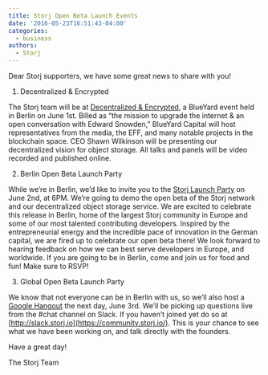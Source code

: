 ```yaml
---
title: Storj Open Beta Launch Events
date: '2016-05-23T16:51:43-04:00'
categories:
  - business
authors:
  - Storj
---
```

Dear Storj supporters, we have some great news to share with you!

1. Decentralized & Encrypted

The Storj team will be at [Decentralized & Encrypted](https://medium.com/@BlueYard/berlin-june-1st-the-mission-to-upgrade-the-internet-an-open-conversation-with-edward-snowden-d288fb2c1ec6), a BlueYard event held in Berlin on June 1st. Billed as “the mission to upgrade the internet & an open conversation with Edward Snowden,” BlueYard Capital will host representatives from the media, the EFF, and many notable projects in the blockchain space. CEO Shawn Wilkinson will be presenting our decentralized vision for object storage. All talks and panels will be video recorded and published online.

2. Berlin Open Beta Launch Party

While we’re in Berlin, we’d like to invite you to the [Storj Launch Party](https://storj.splashthat.com/) on June 2nd, at 6PM. We’re going to demo the open beta of the Storj network and our decentralized object storage service. We are excited to celebrate this release in Berlin, home of the largest Storj community in Europe and some of our most talented contributing developers. Inspired by the entrepreneurial energy and the incredible pace of innovation in the German capital, we are fired up to celebrate our open beta there! We look forward to hearing feedback on how we can best serve developers in Europe, and worldwide. If you are going to be in Berlin, come and join us for food and fun! Make sure to RSVP!

3. Global Open Beta Launch Party

We know that not everyone can be in Berlin with us, so we’ll also host a [Google Hangout](https://storjhangout.splashthat.com/) the next day, June 3rd. We’ll be picking up questions live from the #chat channel on Slack. If you haven’t joined yet do so at [http://slack.storj.io](https://community.storj.io/). This is your chance to see what we have been working on, and talk directly with the founders.

Have a great day!

The Storj Team
